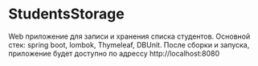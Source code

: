 # StudentsStorage
Web приложение для записи и хранения списка студентов.
Основной стек: spring boot, lombok, Thymeleaf, DBUnit.
После сборки и запуска, приложение будет доступно по адрессу http://localhost:8080
